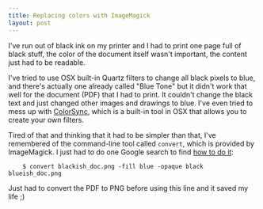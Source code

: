 ```yaml
---
title: Replacing colors with ImageMagick
layout: post
---
```


I've run out of black ink on my printer and I had to print one page full of black stuff,
the color of the document itself wasn't important, the content just had to be readable.

I've tried to use OSX built-in Quartz filters to change all black pixels to blue, and
there's actually one already called "Blue Tone" but it didn't work that well for the
document (PDF) that I had to print. It couldn't change the black text and just changed
other images and drawings to blue. I've even tried to mess up with [ColorSync][], which is
a built-in tool in OSX that allows you to create your own filters.

Tired of that and thinking that it had to be simpler than that, I've remembered of the
command-line tool called `convert`, which is provided by ImageMagick. I just had to do
one Google search to find [how to do it][1]:

        $ convert blackish_doc.png -fill blue -opaque black blueish_doc.png

Just had to convert the PDF to PNG before using this line and it saved my life ;)

[1]: http://www.imagemagick.org/Usage/color_basics/#replace
[ColorSync]: http://en.wikipedia.org/wiki/ColorSync

